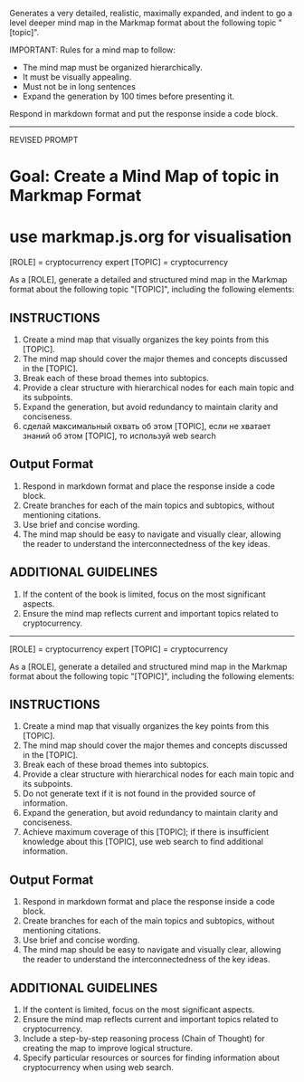 Generates a very detailed, realistic, maximally expanded, and indent to go a level deeper mind map in the Markmap format about the following topic "[topic]".

IMPORTANT: Rules for a mind map to follow: 
- The mind map must be organized hierarchically. 
- It must be visually appealing.
- Must not be in long sentences
- Expand the generation by 100 times before presenting it. 

Respond in markdown format and put the response inside a code block.

---- 

REVISED PROMPT
# Goal: Create a Mind Map of topic in Markmap Format
# use markmap.js.org for visualisation 

[ROLE] = cryptocurrency expert
[TOPIC] = cryptocurrency


As a [ROLE], generate a detailed and structured mind map in the Markmap format about the following topic "[TOPIC]", including the following elements:

## INSTRUCTIONS
1. Create a mind map that visually organizes the key points from this [TOPIC].
2. The mind map should cover the major themes and concepts discussed in the [TOPIC].
3. Break each of these broad themes into subtopics.
4. Provide a clear structure with hierarchical nodes for each main topic and its subpoints.
5. Expand the generation, but avoid redundancy to maintain clarity and conciseness.
6. сделай максимальный охвать об этом [TOPIC], если не хватает знаний об этом [TOPIC], то используй web search


## Output Format
1. Respond in markdown format and place the response inside a code block.
2. Create branches for each of the main topics and subtopics, without mentioning citations.
3. Use brief and concise wording.
4. The mind map should be easy to navigate and visually clear, allowing the reader to understand the interconnectedness of the key ideas.

## ADDITIONAL GUIDELINES
1. If the content of the book is limited, focus on the most significant aspects.
2. Ensure the mind map reflects current and important topics related to cryptocurrency.

---

[ROLE] = cryptocurrency expert
[TOPIC] = cryptocurrency

As a [ROLE], generate a detailed and structured mind map in the Markmap format about the following topic "[TOPIC]", including the following elements:

## INSTRUCTIONS
1. Create a mind map that visually organizes the key points from this [TOPIC].
2. The mind map should cover the major themes and concepts discussed in the [TOPIC].
3. Break each of these broad themes into subtopics.
4. Provide a clear structure with hierarchical nodes for each main topic and its subpoints.
5. Do not generate text if it is not found in the provided source of information.
6. Expand the generation, but avoid redundancy to maintain clarity and conciseness.
7. Achieve maximum coverage of this [TOPIC]; if there is insufficient knowledge about this [TOPIC], use web search to find additional information.

## Output Format
1. Respond in markdown format and place the response inside a code block.
2. Create branches for each of the main topics and subtopics, without mentioning citations.
3. Use brief and concise wording.
4. The mind map should be easy to navigate and visually clear, allowing the reader to understand the interconnectedness of the key ideas.

## ADDITIONAL GUIDELINES
1. If the content is limited, focus on the most significant aspects.
2. Ensure the mind map reflects current and important topics related to cryptocurrency.
3. Include a step-by-step reasoning process (Chain of Thought) for creating the map to improve logical structure.
4. Specify particular resources or sources for finding information about cryptocurrency when using web search.